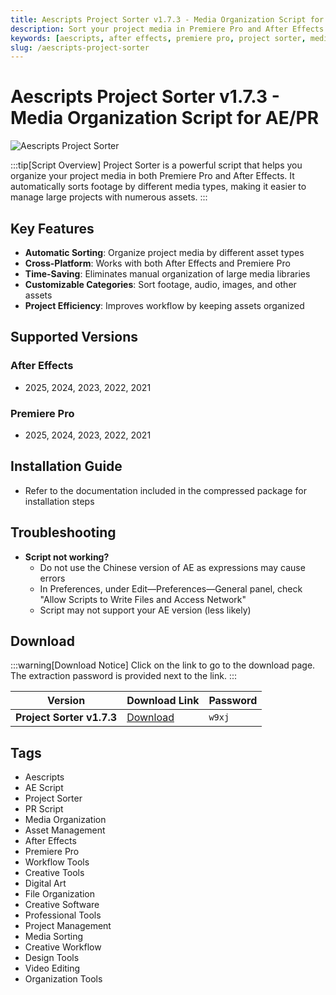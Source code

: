 ```yaml
---
title: Aescripts Project Sorter v1.7.3 - Media Organization Script for AE/PR
description: Sort your project media in Premiere Pro and After Effects by different media types. Automatically organize footage, audio, images, and other assets into categorized folders.
keywords: [aescripts, after effects, premiere pro, project sorter, media organization, asset management, ae script, pr script]
slug: /aescripts-project-sorter
---
```


<!-- Above is frontmatter Part - generated based on content to meet Google SEO requirements, balancing automation efficiency with Google's E-E-A-T principles -->

# Aescripts Project Sorter v1.7.3 - Media Organization Script for AE/PR

![Aescripts Project Sorter](https://www.gfxcamp.com/wp-content/uploads/2025/09/Project-Sorter.jpg)

:::tip[Script Overview]
Project Sorter is a powerful script that helps you organize your project media in both Premiere Pro and After Effects. It automatically sorts footage by different media types, making it easier to manage large projects with numerous assets.
:::

## Key Features

- **Automatic Sorting**: Organize project media by different asset types
- **Cross-Platform**: Works with both After Effects and Premiere Pro
- **Time-Saving**: Eliminates manual organization of large media libraries
- **Customizable Categories**: Sort footage, audio, images, and other assets
- **Project Efficiency**: Improves workflow by keeping assets organized

## Supported Versions

### After Effects
- 2025, 2024, 2023, 2022, 2021

### Premiere Pro
- 2025, 2024, 2023, 2022, 2021

## Installation Guide

- Refer to the documentation included in the compressed package for installation steps

## Troubleshooting

- **Script not working?**
  - Do not use the Chinese version of AE as expressions may cause errors
  - In Preferences, under Edit—Preferences—General panel, check "Allow Scripts to Write Files and Access Network"
  - Script may not support your AE version (less likely)

## Download

:::warning[Download Notice]
Click on the link to go to the download page. The extraction password is provided next to the link.
:::

| Version | Download Link | Password |
|---------|---------------|----------|
| **Project Sorter v1.7.3** | [Download](https://pan.baidu.com/s/1Wfklm8E7Hd4hPHG9GhWkQg?pwd=w9xj) | `w9xj` |

## Tags

- Aescripts
- AE Script
- Project Sorter
- PR Script
- Media Organization
- Asset Management
- After Effects
- Premiere Pro
- Workflow Tools
- Creative Tools
- Digital Art
- File Organization
- Creative Software
- Professional Tools
- Project Management
- Media Sorting
- Creative Workflow
- Design Tools
- Video Editing
- Organization Tools
